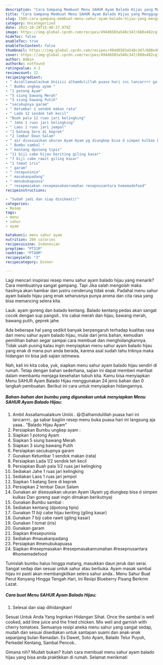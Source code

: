 ```yaml
---
description: "Cara Gampang Membuat Menu SAHUR Ayam Balado Hijau yang Menggugah Selera"
title: "Cara Gampang Membuat Menu SAHUR Ayam Balado Hijau yang Menggugah Selera"
slug: 1505-cara-gampang-membuat-menu-sahur-ayam-balado-hijau-yang-menggugah-selera
category: Uncategorized
date: 2022-10-29T15:48:27.979Z
image: https://img-global.cpcdn.com/recipes/494d6583a548c347/680x482cq70/menu-sahur-ayam-balado-hijau-foto-resep-utama.jpg
hideToc: false
enableToc: true
enableTocContent: false
thumbnail: https://img-global.cpcdn.com/recipes/494d6583a548c347/680x482cq70/menu-sahur-ayam-balado-hijau-foto-resep-utama.jpg
cover: https://img-global.cpcdn.com/recipes/494d6583a548c347/680x482cq70/menu-sahur-ayam-balado-hijau-foto-resep-utama.jpg
author: Admin
authorAv: notfound
ratingvalue: 4.1
reviewcount: 22
recipeingredient:
- " Assallamualaikum Uniiiii alhamdulillah puasa hari ini lancarrrr ga sabar bagiiin resep menu buka puasa hari ini langsung aja yaaa Balado Hijau Ayam"
- " Bumbu ungkep ayam "
- "1 potong Ayam"
- "5 siung bawang Merah"
- "3 siung bawang Putih"
- "secukupnya garam"
- " Ketumbar 1 sendok makan rata"
- " Lada 12 sendok teh kecil"
- "Buah pala 12 ruas jari kelingking"
- " Jahe 1 ruas jari kelingking"
- " Laos 1 ruas jari jempol"
- "1 batang Sere di keprek"
- "2 lembar Daun Salam"
- " air disesuaikan ukuran Ayam Ayam yg diungkep bisa d simpen kulkas Dan goreng saat ingin dimakan berikutnya"
- " Bumbu sambal "
- " kentang dpotong tipis"
- "11 biji cabe hijau keriting giling kasar"
- "7 biji cabe rawit giling kasar"
- "1 tomat iris"
- " garam"
- " resepuninia"
- " masakanpadang"
- " menubukapuasa"
- " resepmasakan resepmasakanrumahan resepnusantara homemadefood"
recipeinstructions:

- "Sudah jadi dan siap dinikmati!"
categories:
- Resep
tags:
- menu
- sahur
- ayam

katakunci: menu sahur ayam 
nutrition: 204 calories
recipecuisine: Indonesian
preptime: "PT31M"
cooktime: "PT48M"
recipeyield: "3"
recipecategory: Dinner

---
```



Lagi mencari inspirasi resep menu sahur ayam balado hijau yang menarik? Cara membuatnya sangat gampang. Tapi Jika salah mengolah maka hasilnya akan hambar dan justru cenderung tidak enak. Padahal menu sahur ayam balado hijau yang enak seharusnya punya aroma dan cita rasa yang bisa memancing selera kita.


Lauk: ayam goreng dan balado kentang. Balado kentang pedas akan sangat cocok dengan sup pangsit.. Iris cabai merah dan hijau, bawang merah, bawang putih, geprek jahe.

Ada beberapa hal yang sedikit banyak berpengaruh terhadap kualitas rasa dari menu sahur ayam balado hijau, mulai dari jenis bahan, kemudian pemilihan bahan segar sampai cara membuat dan menghidangkannya. Tidak usah pusing kalau ingin menyiapkan menu sahur ayam balado hijau yang enak di mana pun anda berada, karena asal sudah tahu triknya maka hidangan ini bisa jadi sajian istimewa.


Nah, kali ini kita coba, yuk, siapkan menu sahur ayam balado hijau sendiri di rumah. Tetap dengan bahan sederhana, sajian ini dapat memberi manfaat dalam membantu menjaga kesehatan tubuh kita. Kamu bisa menyiapkan Menu SAHUR Ayam Balado Hijau menggunakan 24 jenis bahan dan 0 langkah pembuatan. Berikut ini cara untuk menyiapkan hidangannya.

<!--inarticleads1-->

##### Bahan-bahan dan bumbu yang digunakan untuk menyiapkan Menu SAHUR Ayam Balado Hijau:

1. Ambil  Assallamualaikum Uniiiii.. 😃😍alhamdulillah puasa hari ini lancarrrr.. ga sabar bagiiin resep menu buka puasa hari ini langsung aja yaaa.. &#34;Balado Hijau Ayam&#34;
1. Persiapkan  Bumbu ungkep ayam :
1. Siapkan 1 potong Ayam
1. Siapkan 5 siung bawang Merah
1. Siapkan 3 siung bawang Putih
1. Persiapkan secukupnya garam
1. Gunakan  Ketumbar 1 sendok makan (rata)
1. Persiapkan  Lada 1/2 sendok teh kecil
1. Persiapkan Buah pala 1/2 ruas jari kelingking
1. Sediakan  Jahe 1 ruas jari kelingking
1. Sediakan  Laos 1 ruas jari jempol
1. Siapkan 1 batang Sere di keprek
1. Persiapkan 2 lembar Daun Salam
1. Gunakan  air disesuaikan ukuran Ayam (Ayam yg diungkep bisa d simpen kulkas Dan goreng saat ingin dimakan berikutnya)
1. Gunakan  Bumbu sambal :
1. Sediakan  kentang (dpotong tipis)
1. Gunakan 11 biji cabe hijau keriting (giling kasar)
1. Gunakan 7 biji cabe rawit (giling kasar)
1. Gunakan 1 tomat (iris)
1. Gunakan  garam
1. Siapkan  #resepuninia
1. Sediakan  #masakanpadang
1. Persiapkan  #menubukapuasa
1. Siapkan  #resepmasakan #resepmasakanrumahan #resepnusantara #homemadefood


Tumislah bumbu halus hingga matang, masukkan daun jeruk dan serai. Sangat sedap dan sesuai untuk sahur atau berbuka. Ayam masak sambal hijau ini pasti akan membangkitkan selera sahur anda.. Menu Sahur Buat Perut Kenyang Hingga Tengah Hari, Ini Resipi Blueberry Pisang Berkrim Lazat. 

<!--inarticleads2-->

##### Cara buat Menu SAHUR Ayam Balado Hijau:


1. Selesai dan siap dihidangkan!

Sesuai Untuk Anda Yang Inginkan Hidangan Sihat. Once the sambal is well cooked, add lime juice and the fried chicken. Mix well and garnish with cherry tomatoes. Semuanya resipi aneka menu sahur yang sangat sedap, mudah dan sesuai disediakan untuk santapan suami dan anak-anak sepanjang bulan Ramadan. Es Dawet, Soto Ayam, Balado Telur Puyuh, Perkedel Kentang, Sambal Pencok.. 

Gimana nih? Mudah bukan? Itulah cara membuat menu sahur ayam balado hijau yang bisa anda praktikkan di rumah. Selamat menikmati
